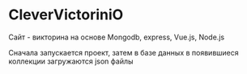 # CleverVictoriniO
Сайт - викторина на основе Mongodb, express, Vue.js, Node.js

Сначала запускается проект, затем в базе данных в появившиеся коллекции загружаются json файлы
